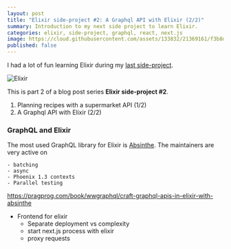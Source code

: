 ```yaml
---
layout: post
title: "Elixir side-project #2: A Graphql API with Elixir (2/2)"
summary: Introduction to my next side project to learn Elixir.
categories: elixir, side-project, graphql, react, next.js
image: https://cloud.githubusercontent.com/assets/133832/21369161/f3b8dae6-c705-11e6-8f9e-2195ebb85a95.png
published: false
---
```


I had a lot of fun learning Elixir during my [last side-project](/post/learning-elixir-first-side-project). 

![Elixir](https://user-images.githubusercontent.com/133832/30913555-ede256ac-a390-11e7-8f3a-b8e70b00e702.png)

This is part 2 of a blog post series **Elixir side-project #2**.
1. Planning recipes with a supermarket API (1/2)
2. A Graphql API with Elixir (2/2)

### GraphQL and Elixir 
The most used GraphQL library for Elixir is [Absinthe](http://absinthe-graphql.org). The maintainers are very active on 

	- batching
	- async
	- Phoenix 1.3 contexts
	- Parallel testing

https://pragprog.com/book/wwgraphql/craft-graphql-apis-in-elixir-with-absinthe


- Frontend for elixir 
	- Separate deployment vs complexity 
	- start next.js process with elixir
	- proxy requests 
